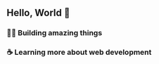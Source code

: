 ## Hello, World :metal: 

### :technologist: Building amazing things
### :coffee: Learning more about web development

<!--
**higorcastilho/higorcastilho** is a ✨ _special_ ✨ repository because its `README.md` (this file) appears on your GitHub profile.

<iframe width="600" height="600" src="https://ionicabizau.github.io/github-profile-languages/api.html?@higorcastilho" frameborder="0"></iframe>

